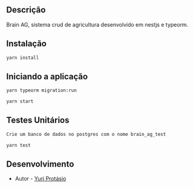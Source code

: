 ## Descrição

Brain AG, sistema crud de agricultura desenvolvido em nestjs e typeorm.

## Instalação

```bash
yarn install
```

## Iniciando a aplicação

```bash
yarn typeorm migration:run

yarn start
```

## Testes Unitários

```bash
Crie um banco de dados no postgres com o nome brain_ag_test

yarn test
```

## Desenvolvimento

- Autor - [Yuri Protásio](https://github.com/yuriprotasio)
